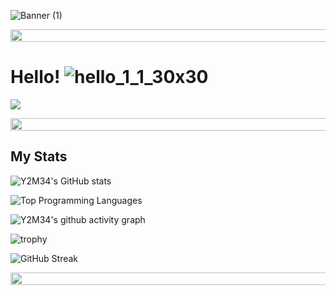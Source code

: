 ![Banner (1)](https://user-images.githubusercontent.com/110331815/184522437-e5d7838c-3548-4c12-8f06-8269939b8e39.png)

<img src="https://i.imgur.com/dBaSKWF.gif" height="20" width="850">

# **Hello!** ![hello_1_1_30x30](https://user-images.githubusercontent.com/110331815/183247343-8944a4a4-f0ce-4ccd-b0cd-596cba25d7a9.gif)
![](https://komarev.com/ghpvc/?username=yashas0-s&style=for-the-badge)

<img src="https://i.imgur.com/dBaSKWF.gif" height="20" width="850">

## My Stats

![Y2M34's GitHub stats](https://github-readme-stats.vercel.app/api?username=yashas0-s&show_icons=true&theme=nord)

![Top Programming Languages](https://github-readme-stats.vercel.app/api/top-langs/?username=yashas0-s&theme=nord)

![Y2M34's github activity graph](https://activity-graph.herokuapp.com/graph?username=yashas0-s&theme=nord)

![trophy](https://github-profile-trophy.vercel.app/?username=yashas0-s&theme=nord)
 
![GitHub Streak](https://github-readme-streak-stats.herokuapp.com/?user=yashas0-s&theme=nord)

<img src="https://i.imgur.com/dBaSKWF.gif" height="20" width="850">






